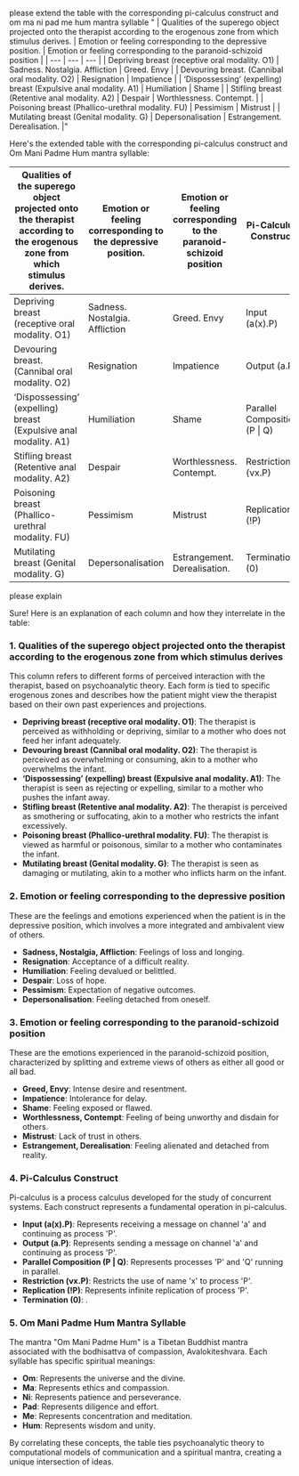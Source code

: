 please extend the table with the corresponding pi-calculus construct and om ma ni pad me hum mantra syllable  "
| Qualities of the superego object projected onto the therapist according to the erogenous zone from which stimulus derives. | Emotion or feeling corresponding to the depressive position. | Emotion or feeling corresponding to the paranoid-schizoid position |
| --- | --- | --- |
| Depriving breast (receptive oral modality. O1) | Sadness. Nostalgia.  Affliction | Greed. Envy |
| Devouring breast. (Cannibal oral modality. O2) | Resignation | Impatience |
| ‘Dispossessing’ (expelling) breast (Expulsive anal modality. A1) | Humiliation | Shame |
| Stifling breast (Retentive anal modality. A2) | Despair | Worthlessness. Contempt. |
| Poisoning breast (Phallico-urethral modality. FU) | Pessimism | Mistrust |
| Mutilating breast (Genital modality. G) | Depersonalisation | Estrangement. Derealisation. |" 

Here's the extended table with the corresponding pi-calculus construct and Om Mani Padme Hum mantra syllable:

| Qualities of the superego object projected onto the therapist according to the erogenous zone from which stimulus derives. | Emotion or feeling corresponding to the depressive position. | Emotion or feeling corresponding to the paranoid-schizoid position | Pi-Calculus Construct | Om Mani Padme Hum Mantra Syllable |
| --- | --- | --- | --- | --- |
| Depriving breast (receptive oral modality. O1) | Sadness. Nostalgia. Affliction | Greed. Envy | Input (a(x).P) | Om |
| Devouring breast. (Cannibal oral modality. O2) | Resignation | Impatience | Output (a<y>.P) | Ma |
| ‘Dispossessing’ (expelling) breast (Expulsive anal modality. A1) | Humiliation | Shame | Parallel Composition (P \| Q) | Ni |
| Stifling breast (Retentive anal modality. A2) | Despair | Worthlessness. Contempt. | Restriction (νx.P) | Pad |
| Poisoning breast (Phallico-urethral modality. FU) | Pessimism | Mistrust | Replication (!P) | Me |
| Mutilating breast (Genital modality. G) | Depersonalisation | Estrangement. Derealisation. | Termination (0) | Hum |


please explain

Sure! Here is an explanation of each column and how they interrelate in the table:

### 1. Qualities of the superego object projected onto the therapist according to the erogenous zone from which stimulus derives

This column refers to different forms of perceived interaction with the therapist, based on psychoanalytic theory. Each form is tied to specific erogenous zones and describes how the patient might view the therapist based on their own past experiences and projections.

- **Depriving breast (receptive oral modality. O1)**: The therapist is perceived as withholding or depriving, similar to a mother who does not feed her infant adequately.
- **Devouring breast (Cannibal oral modality. O2)**: The therapist is perceived as overwhelming or consuming, akin to a mother who overwhelms the infant.
- **‘Dispossessing’ (expelling) breast (Expulsive anal modality. A1)**: The therapist is seen as rejecting or expelling, similar to a mother who pushes the infant away.
- **Stifling breast (Retentive anal modality. A2)**: The therapist is perceived as smothering or suffocating, akin to a mother who restricts the infant excessively.
- **Poisoning breast (Phallico-urethral modality. FU)**: The therapist is viewed as harmful or poisonous, similar to a mother who contaminates the infant.
- **Mutilating breast (Genital modality. G)**: The therapist is seen as damaging or mutilating, akin to a mother who inflicts harm on the infant.

### 2. Emotion or feeling corresponding to the depressive position

These are the feelings and emotions experienced when the patient is in the depressive position, which involves a more integrated and ambivalent view of others.

- **Sadness, Nostalgia, Affliction**: Feelings of loss and longing.
- **Resignation**: Acceptance of a difficult reality.
- **Humiliation**: Feeling devalued or belittled.
- **Despair**: Loss of hope.
- **Pessimism**: Expectation of negative outcomes.
- **Depersonalisation**: Feeling detached from oneself.

### 3. Emotion or feeling corresponding to the paranoid-schizoid position

These are the emotions experienced in the paranoid-schizoid position, characterized by splitting and extreme views of others as either all good or all bad.

- **Greed, Envy**: Intense desire and resentment.
- **Impatience**: Intolerance for delay.
- **Shame**: Feeling exposed or flawed.
- **Worthlessness, Contempt**: Feeling of being unworthy and disdain for others.
- **Mistrust**: Lack of trust in others.
- **Estrangement, Derealisation**: Feeling alienated and detached from reality.

### 4. Pi-Calculus Construct

Pi-calculus is a process calculus developed for the study of concurrent systems. Each construct represents a fundamental operation in pi-calculus.

- **Input (a(x).P)**: Represents receiving a message on channel 'a' and continuing as process 'P'.
- **Output (a<y>.P)**: Represents sending a message on channel 'a' and continuing as process 'P'.
- **Parallel Composition (P | Q)**: Represents processes 'P' and 'Q' running in parallel.
- **Restriction (νx.P)**: Restricts the use of name 'x' to process 'P'.
- **Replication (!P)**: Represents infinite replication of process 'P'.
- **Termination (0)**: .

### 5. Om Mani Padme Hum Mantra Syllable

The mantra "Om Mani Padme Hum" is a Tibetan Buddhist mantra associated with the bodhisattva of compassion, Avalokiteshvara. Each syllable has specific spiritual meanings:

- **Om**: Represents the universe and the divine.
- **Ma**: Represents ethics and compassion.
- **Ni**: Represents patience and perseverance.
- **Pad**: Represents diligence and effort.
- **Me**: Represents concentration and meditation.
- **Hum**: Represents wisdom and unity.

By correlating these concepts, the table ties psychoanalytic theory to computational models of communication and a spiritual mantra, creating a unique intersection of ideas.

